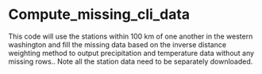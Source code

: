 # Compute_missing_cli_data
This code will use the stations within 100 km of one another in the western washington and fill the missing data based on the inverse distance weighting method to output precipitation and temperature data without any missing rows..  Note all the station data need to be separately downloaded.

